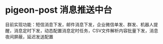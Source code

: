 # pigeon-post 消息推送中台
目前实现功能：短信消息下发，邮件消息下发，企业微信单发、群发、机器人提醒，消息定时下发，动态配置消息定时任务，CSV文件解析内容批量下发，消息夜间屏蔽，延迟发送配置